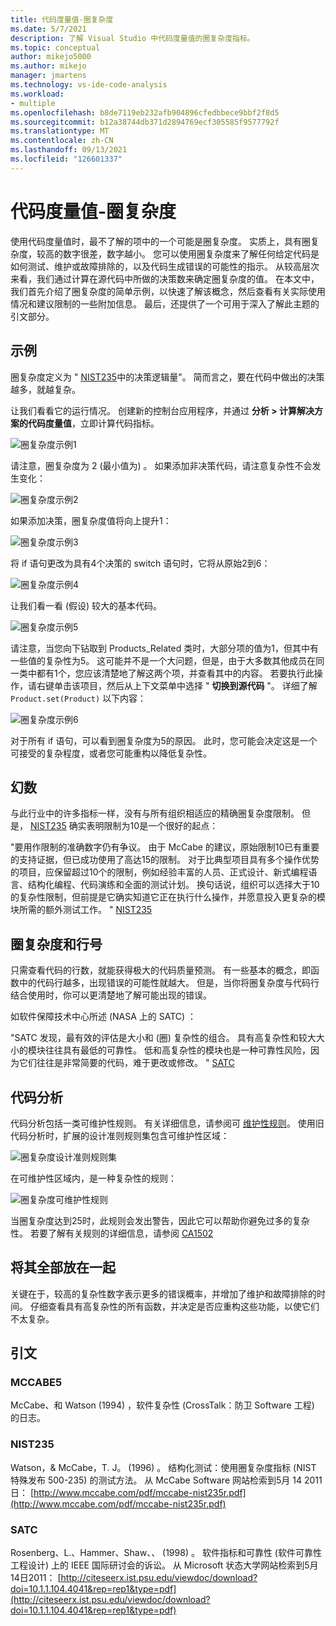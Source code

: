 ```yaml
---
title: 代码度量值-圈复杂度
ms.date: 5/7/2021
description: 了解 Visual Studio 中代码度量值的圈复杂度指标。
ms.topic: conceptual
author: mikejo5000
ms.author: mikejo
manager: jmartens
ms.technology: vs-ide-code-analysis
ms.workload:
- multiple
ms.openlocfilehash: b8de7119eb232afb904896cfedbbece9bbf2f8d5
ms.sourcegitcommit: b12a38744db371d2894769ecf305585f9577792f
ms.translationtype: MT
ms.contentlocale: zh-CN
ms.lasthandoff: 09/13/2021
ms.locfileid: "126601337"
---
```

# <a name="code-metrics---cyclomatic-complexity"></a>代码度量值-圈复杂度

使用代码度量值时，最不了解的项中的一个可能是圈复杂度。 实质上，具有圈复杂度，较高的数字很差，数字越小。 您可以使用圈复杂度来了解任何给定代码是如何测试、维护或故障排除的，以及代码生成错误的可能性的指示。 从较高层次来看，我们通过计算在源代码中所做的决策数来确定圈复杂度的值。 在本文中，我们首先介绍了圈复杂度的简单示例，以快速了解该概念，然后查看有关实际使用情况和建议限制的一些附加信息。 最后，还提供了一个可用于深入了解此主题的引文部分。

## <a name="example"></a>示例

圈复杂度定义为 " [NIST235](#nist235)中的决策逻辑量"。 简而言之，要在代码中做出的决策越多，就越复杂。

让我们看看它的运行情况。 创建新的控制台应用程序，并通过 **分析 > 计算解决方案的代码度量值**，立即计算代码指标。

![圈复杂度示例1](media/cyclomatic-complexity-example-1.png)

请注意，圈复杂度为 2 (最小值为) 。 如果添加非决策代码，请注意复杂性不会发生变化：

![圈复杂度示例2](media/cyclomatic-complexity-example-2.png)

如果添加决策，圈复杂度值将向上提升1：

![圈复杂度示例3](media/cyclomatic-complexity-example-3.png)

将 if 语句更改为具有4个决策的 switch 语句时，它将从原始2到6：

![圈复杂度示例4](media/cyclomatic-complexity-example-4.png)

让我们看一看 (假设) 较大的基本代码。

![圈复杂度示例5](media/cyclomatic-complexity-example-5.png)

请注意，当您向下钻取到 Products_Related 类时，大部分项的值为1，但其中有一些值的复杂性为5。 这可能并不是一个大问题，但是，由于大多数其他成员在同一类中都有1个，您应该清楚地了解这两个项，并查看其中的内容。 若要执行此操作，请右键单击该项目，然后从上下文菜单中选择 " **切换到源代码** "。 详细了解 `Product.set(Product)` 以下内容：

![圈复杂度示例6](media/cyclomatic-complexity-example-6.png)

对于所有 if 语句，可以看到圈复杂度为5的原因。 此时，您可能会决定这是一个可接受的复杂程度，或者您可能重构以降低复杂性。

## <a name="the-magic-number"></a>幻数

与此行业中的许多指标一样，没有与所有组织相适应的精确圈复杂度限制。 但是， [NIST235](#nist235) 确实表明限制为10是一个很好的起点：

"要用作限制的准确数字仍有争议。 由于 McCabe 的建议，原始限制10已有重要的支持证据，但已成功使用了高达15的限制。 对于比典型项目具有多个操作优势的项目，应保留超过10个的限制，例如经验丰富的人员、正式设计、新式编程语言、结构化编程、代码演练和全面的测试计划。 换句话说，组织可以选择大于10的复杂性限制，但前提是它确实知道它正在执行什么操作，并愿意投入更复杂的模块所需的额外测试工作。 " [NIST235](#nist235)

## <a name="cyclomatic-complexity-and-line-numbers"></a>圈复杂度和行号

只需查看代码的行数，就能获得极大的代码质量预测。 有一些基本的概念，即函数中的代码行越多，出现错误的可能性就越大。 但是，当你将圈复杂度与代码行结合使用时，你可以更清楚地了解可能出现的错误。

如软件保障技术中心所述 (NASA 上的 SATC) ：

"SATC 发现，最有效的评估是大小和 (圈) 复杂性的组合。 具有高复杂性和较大大小的模块往往具有最低的可靠性。 低和高复杂性的模块也是一种可靠性风险，因为它们往往是非常简要的代码，难于更改或修改。 " [SATC](#satc)

## <a name="code-analysis"></a>代码分析

代码分析包括一类可维护性规则。 有关详细信息，请参阅可 [维护性规则](/dotnet/fundamentals/code-analysis/quality-rules/maintainability-warnings)。 使用旧代码分析时，扩展的设计准则规则集包含可维护性区域：

![圈复杂度设计准则规则集](media/cyclomatic-complexity-design-guidelines.png)

在可维护性区域内，是一种复杂性的规则：

![圈复杂度可维护性规则](media/cyclomatic-complexity-maintainability-rule.png)

当圈复杂度达到25时，此规则会发出警告，因此它可以帮助你避免过多的复杂性。 若要了解有关规则的详细信息，请参阅 [CA1502](/dotnet/fundamentals/code-analysis/quality-rules/ca1502)

## <a name="putting-it-all-together"></a>将其全部放在一起

关键在于，较高的复杂性数字表示更多的错误概率，并增加了维护和故障排除的时间。 仔细查看具有高复杂性的所有函数，并决定是否应重构这些功能，以使它们不太复杂。

## <a name="citations"></a>引文

### <a name="mccabe5"></a>MCCABE5

McCabe、和 Watson (1994) ，软件复杂性 (CrossTalk：防卫 Software 工程) 的日志。

### <a name="nist235"></a>NIST235

Watson，& McCabe，T. J。  (1996) 。 结构化测试：使用圈复杂度指标 (NIST 特殊发布 500-235) 的测试方法。 从 McCabe Software 网站检索到5月 14 2011 日： [http://www.mccabe.com/pdf/mccabe-nist235r.pdf](http://www.mccabe.com/pdf/mccabe-nist235r.pdf)

### <a name="satc"></a>SATC

Rosenberg、L.、Hammer、Shaw、、 (1998) 。 软件指标和可靠性 (软件可靠性工程设计) 上的 IEEE 国际研讨会的诉讼。 从 Microsoft 状态大学网站检索到5月14日2011： [http://citeseerx.ist.psu.edu/viewdoc/download?doi=10.1.1.104.4041&rep=rep1&type=pdf](http://citeseerx.ist.psu.edu/viewdoc/download?doi=10.1.1.104.4041&rep=rep1&type=pdf)